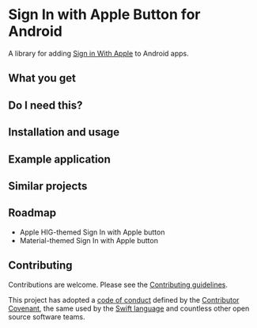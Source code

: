 # Sign In with Apple Button for Android

A library for adding [Sign in With Apple](https://developer.apple.com/sign-in-with-apple/) to Android apps.

## What you get

## Do I need this?

## Installation and usage

## Example application

## Similar projects

## Roadmap

- Apple HIG-themed Sign In with Apple button
- Material-themed Sign In with Apple button

## Contributing

Contributions are welcome. Please see the [Contributing guidelines](CONTRIBUTING.md).

This project has adopted a [code of conduct](CODE_OF_CONDUCT.md) defined by the [Contributor Covenant](http://contributor-covenant.org), the same used by the [Swift language](https://swift.org) and countless other open source software teams.
